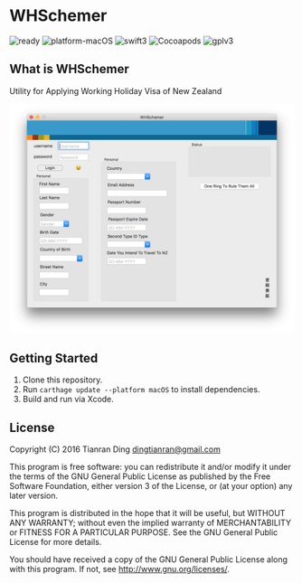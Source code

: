 # WHSchemer

![ready](https://img.shields.io/badge/Ready-No-red.svg?style=flat)
![platform-macOS](https://img.shields.io/badge/platform-macOS-blue.svg?style=flat)
![swift3](https://img.shields.io/badge/swift3-compatible-green.svg?style=flat)
![Cocoapods](https://img.shields.io/badge/pod-compatible-brightgreen.svg?style=flat)
![gplv3](https://img.shields.io/badge/license-GPLv3-blue.svg?style=flat)

## What is WHSchemer

Utility for Applying Working Holiday Visa of New Zealand

![WHSchemer](.github/screenshot.jpg)

## Getting Started

1. Clone this repository.
1. Run `carthage update --platform macOS` to install dependencies.
1. Build and run via Xcode.

## License

Copyright (C) 2016 Tianran Ding <dingtianran@gmail.com>

This program is free software: you can redistribute it and/or modify
it under the terms of the GNU General Public License as published by
the Free Software Foundation, either version 3 of the License, or
(at your option) any later version.

This program is distributed in the hope that it will be useful,
but WITHOUT ANY WARRANTY; without even the implied warranty of
MERCHANTABILITY or FITNESS FOR A PARTICULAR PURPOSE.  See the
GNU General Public License for more details.

You should have received a copy of the GNU General Public License
along with this program. If not, see <http://www.gnu.org/licenses/>.
